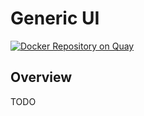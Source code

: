 Generic UI
=

[![Docker Repository on Quay](https://quay.io/repository/ukhomeofficedigital/pttg-income-proving-ui/status "Docker Repository on Quay")](https://quay.io/repository/ukhomeofficedigital/pttg-income-proving-ui)

Overview
-

TODO
